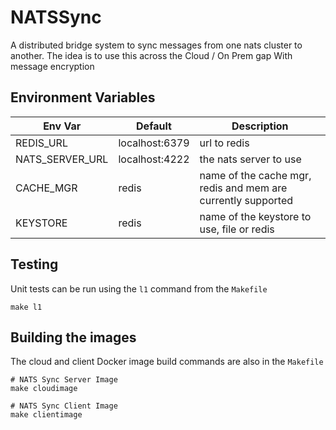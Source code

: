 # NATSSync
A distributed bridge system to sync messages from one nats cluster to another.  The idea is to use this across the Cloud / On Prem gap
With message encryption


## Environment Variables
| Env Var | Default | Description |
| ---- | ------------ | ----------- |
| REDIS_URL | localhost:6379 | url to redis |
| NATS_SERVER_URL | localhost:4222 | the nats server to use
| CACHE_MGR | redis | name of the cache mgr, redis and mem are currently supported
| KEYSTORE | redis | name of the keystore to use, file or redis 
 

## Testing
Unit tests can be run using the `l1` command from the `Makefile`
```shell
make l1
```


## Building the images
The cloud and client Docker image build commands are also in the `Makefile`
```shell
# NATS Sync Server Image
make cloudimage
```
```shell
# NATS Sync Client Image
make clientimage
```

